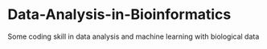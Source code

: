 # Data-Analysis-in-Bioinformatics

Some coding skill in data analysis and machine learning with biological data
